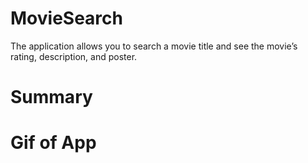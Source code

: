 # MovieSearch
The application allows you to search a movie title and see the movie’s rating, description, and poster.

# Summary

# Gif of App

